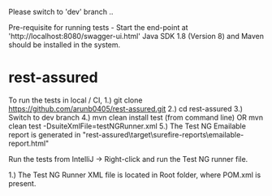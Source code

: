 
Please switch to 'dev' branch ..

Pre-requisite for running tests - Start the end-point at 'http://localhost:8080/swagger-ui.html'
Java SDK 1.8 (Version 8) and Maven should be installed in the system.

# rest-assured

To run the tests in local / CI,
1.) git clone https://github.com/arunb0405/rest-assured.git 
2.) cd rest-assured
3.) Switch to dev branch
4.) mvn clean install test (from command line) OR mvn clean test -DsuiteXmlFile=testNGRunner.xml
5.) The Test NG Emailable report is generated in "rest-assured\target\surefire-reports\emailable-report.html" 

Run the tests from IntelliJ -> Right-click and run the Test NG runner file.

1.) The Test NG Runner XML file is located in Root folder, where POM.xml is present.

